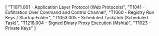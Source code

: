 [
  "T1071.001 - Application Layer Protocol (Web Protocols)",
  "T1041 - Exfiltration Over Command and Control Channel",
  "T1060 - Registry Run Keys / Startup Folder",
  "T1053.005 - Scheduled Task/Job (Scheduled Task)",
  "T1218.004 - Signed Binary Proxy Execution (Mshta)",
  "T1023 - Private Keys"
]
```